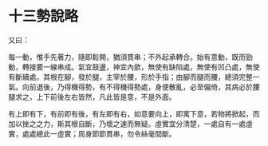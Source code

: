 # 十三勢說略

又曰：

每一動，惟手先著力，隨即鬆開，猶須貫串；不外起承轉合。始有意動，既而勁動，轉接要一線串成。氣宜鼓盪，神宜內歛，無使有缺陷處，無使有凹凸處，無使有斷續處。其根在腳，發於腿，主宰於腰，形於手指；由腳而腿而腰，總須完整一氣。向前退後，乃得機得勢，有不得機得勢處，身便散亂，必至偏倚，其病必於腰腿求之，上下前後左右皆然，凡此皆是意，不是外面。

有上即有下，有前即有後，有左即有右，如意要向上，即寓下意，若物將掀起，而加以挫之之力，斯其根自斷，乃壞之速而無疑。虛實宜分清楚，一處自有一處虛實，處處總此一虛實；周身節節貫串，勿令絲毫間斷。